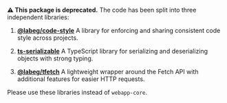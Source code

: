 **⚠️ This package is deprecated.**
The code has been split into three independent libraries:

1. **[@labeg/code-style](https://github.com/labeg/code-style)**
   A library for enforcing and sharing consistent code style across projects.

2. **[ts-serializable](https://github.com/labeg/ts-serializable)**
   A TypeScript library for serializing and deserializing objects with strong typing.

3. **[@labeg/tfetch](https://github.com/labeg/tfetch)**
   A lightweight wrapper around the Fetch API with additional features for easier HTTP requests.

Please use these libraries instead of `webapp-core`.
